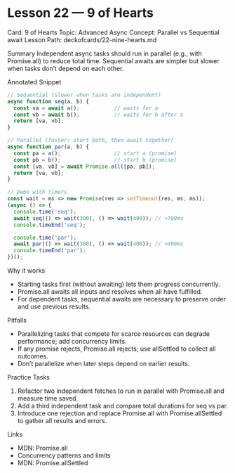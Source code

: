 # Lesson 22 — 9 of Hearts
Card: 9 of Hearts
Topic: Advanced Async
Concept: Parallel vs Sequential await
Lesson Path: deckofcards/22-nine-hearts.md

Summary
Independent async tasks should run in parallel (e.g., with Promise.all) to reduce total time. Sequential awaits are simpler but slower when tasks don’t depend on each other.

Annotated Snippet
```js
// Sequential (slower when tasks are independent)
async function seq(a, b) {
  const va = await a();           // waits for a
  const vb = await b();           // waits for b after a
  return [va, vb];
}

// Parallel (faster: start both, then await together)
async function par(a, b) {
  const pa = a();                 // start a (promise)
  const pb = b();                 // start b (promise)
  const [va, vb] = await Promise.all([pa, pb]);
  return [va, vb];
}

// Demo with timers
const wait = ms => new Promise(res => setTimeout(res, ms, ms));
(async () => {
  console.time('seq');
  await seq(() => wait(300), () => wait(400)); // ≈700ms
  console.timeEnd('seq');

  console.time('par');
  await par(() => wait(300), () => wait(400)); // ≈400ms
  console.timeEnd('par');
})();
```

Why it works
- Starting tasks first (without awaiting) lets them progress concurrently.
- Promise.all awaits all inputs and resolves when all have fulfilled.
- For dependent tasks, sequential awaits are necessary to preserve order and use previous results.

Pitfalls
- Parallelizing tasks that compete for scarce resources can degrade performance; add concurrency limits.
- If any promise rejects, Promise.all rejects; use allSettled to collect all outcomes.
- Don’t parallelize when later steps depend on earlier results.

Practice Tasks
1) Refactor two independent fetches to run in parallel with Promise.all and measure time saved.
2) Add a third independent task and compare total durations for seq vs par.
3) Introduce one rejection and replace Promise.all with Promise.allSettled to gather all results and errors.

Links
- MDN: Promise.all
- Concurrency patterns and limits
- MDN: Promise.allSettled